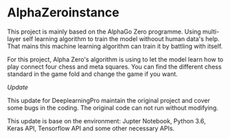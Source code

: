 # AlphaZeroinstance

This project is mainly based on the AlphaGo Zero programme. Using multi-layer self learning algorithm to train the model withoout human data's help. That mains this machine learning algorithm can train it by battling with itself. 

For this project, Alpha Zero's algorithm is using to let the model learn how to play connect four chess and meta squares. You can find the different chess standard in the game fold and change the game if you want.

*Update*

This update for DeeplearningPro maintain the original project and cover some bugs in the coding. The original code can not run without modifying.

This update is base on the environment: Jupter Notebook, Python 3.6, Keras API, Tensorflow API and some other necessary APIs. 
